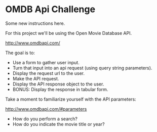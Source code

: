 OMDB Api Challenge
=================================


Some new instructions here.

For this project we'll be using the Open Movie Database API.

http://www.omdbapi.com/

The goal is to:
- Use a form to gather user input.
- Turn that input into an api request (using query string parameters).
- Display the request url to the user.
- Make the API request.
- Display the API response object to the user.
- BONUS: Display the response in tabular form.


Take a moment to familiarize yourself with the API parameters:

http://www.omdbapi.com/#parameters

- How do you perform a search?
- How do you indicate the movie title or year?
